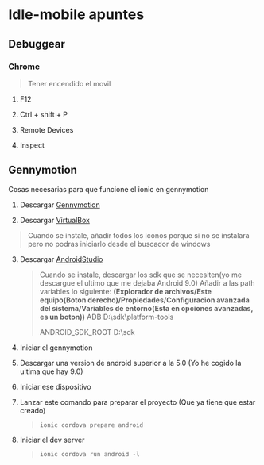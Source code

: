 # Idle-mobile apuntes

## Debuggear

### Chrome

> Tener encendido el movil

1. F12

2. Ctrl + shift + P

3. Remote Devices

4. Inspect

## Gennymotion

Cosas necesarias para que funcione el ionic en gennymotion

1. Descargar [Gennymotion](https://www.genymotion.com/fun-zone/)

2. Descargar [VirtualBox](https://www.virtualbox.org/wiki/Downloads)

> Cuando se instale, añadir todos los iconos porque si no se instalara pero no podras iniciarlo desde el buscador de windows

3. Descargar [AndroidStudio](https://developer.android.com/studio/) 

   > Cuando se instale, descargar los sdk que se necesiten(yo me descargue el ultimo que me dejaba Android 9.0)
   > Añadir a las path variables lo siguiente:
   > **(Explorador de archivos/Este equipo(Boton derecho)/Propiedades/Configuracion avanzada del sistema/Variables de entorno(Esta en opciones avanzadas, es un boton))**
   > ADB 
   > D:\sdk\platform-tools
   >
   > ANDROID_SDK_ROOT
   > D:\sdk

4. Iniciar el gennymotion

5. Descargar una version de android superior a la 5.0 (Yo he cogido la ultima que hay 9.0)

6. Iniciar ese dispositivo

7. Lanzar este comando para preparar el proyecto (Que ya tiene que estar creado)

   > `ionic cordova prepare android`

8. Iniciar el dev server

   > `ionic cordova run android -l`